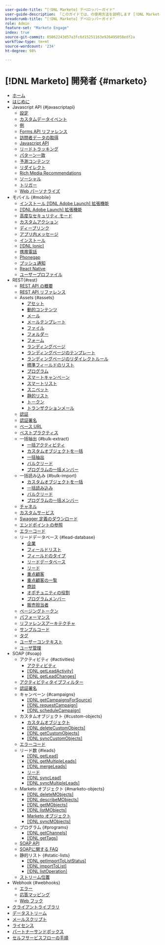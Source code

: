 ```yaml
---
user-guide-title: “[!DNL Marketo] デベロッパーガイド"
user-guide-description: 「このガイドでは、の使用方法を説明します [!DNL Marketo] API について」
breadcrumb-title: “[!DNL Marketo] デベロッパーガイド"
role: Admin
feature-set: "Marketo Engage"
index: true
source-git-commit: 85062243d57a3fc6d15251163e926495858edf2a
workflow-type: tm+mt
source-wordcount: '234'
ht-degree: 98%

---
```



# [!DNL Marketo] 開発者  {#marketo}

- [ホーム](home.md)
- [はじめに](getting-started.md)
- Javascript API {#javascriptapi}
   - [設定](javascript-api/configuration.md)
   - [カスタムデータイベント](javascript-api/custom-data-events.md)
   - [例](javascript-api/examples.md)
   - [Forms API リファレンス](javascript-api/forms-api-reference.md)
   - [訪問者データの取得](javascript-api/get-visitor-data.md)
   - [Javascript API](javascript-api/javascript-api.md)
   - [リードトラッキング](javascript-api/lead-tracking.md)
   - [パターン一致](javascript-api/pattern-match.md)
   - [予測コンテンツ](javascript-api/predictive-content.md)
   - [リダイレクト](javascript-api/redirect.md)
   - [Rich Media Recommendations](javascript-api/rich-media-recommendation.md)
   - [ソーシャル](javascript-api/social.md)
   - [トリガー](javascript-api/triggers.md)
   - [Web パーソナライズ](javascript-api/web-personalization.md)
- モバイル {#mobile}
   - [インストール  [!DNL Adobe Launch]  拡張機能](mobile/adobe-launch-extension-installation.md)
   - [[!DNL Adobe Launch] 拡張機能](mobile/adobe-launch-extension.md)
   - [高度なセキュリティ モード](mobile/advanced-security-access-mode.md)
   - [カスタムアクション](mobile/custom-actions.md)
   - [ディープリンク](mobile/enabling-deep-links-in-your-app.md)
   - [アプリ内メッセージ](mobile/in-app-messages.md)
   - [インストール](mobile/installation.md)
   - [[!DNL Ionic]](mobile/ionic.md)
   - [携帯電話](mobile/mobile.md)
   - [Phonegap](mobile/phonegap.md)
   - [プッシュ通知](mobile/push-notifications.md)
   - [React Native](mobile/react-native.md)
   - [ユーザープロファイル](mobile/user-profiles.md)
- REST{#rest}
   - [REST API の概要](rest-api/rest-api.md)
   - [REST API リファレンス](https://developer.adobe.com/marketo-apis/)
   - Assets {#assets}
      - [アセット](rest-api/assets.md)
      - [動的コンテンツ](rest-api/dynamic-content.md)
      - [メール](rest-api/emails.md)
      - [メールテンプレート](rest-api/email-templates.md)
      - [ファイル](rest-api/files.md)
      - [フォルダー](rest-api/folders.md)
      - [フォーム](rest-api/forms.md)
      - [ランディングページ](rest-api/landing-pages.md)
      - [ランディングページのテンプレート](rest-api/landing-page-templates.md)
      - [ランディングページのリダイレクトルール](rest-api/landing-page-redirect-rules.md)
      - [標準フィールドのリスト](rest-api/list-of-standard-fields.md)
      - [プログラム](rest-api/programs.md)
      - [スマートキャンペーン](rest-api/smart-campaigns.md)
      - [スマートリスト](rest-api/smart-lists.md)
      - [スニペット](rest-api/snippets.md)
      - [静的リスト](rest-api/static-lists.md)
      - [トークン](rest-api/tokens.md)
      - [トランザクションメール](rest-api/transactional-email.md)
   - [認証](rest-api/authentication.md)
   - [認証署名](rest-api/authentication-signature.md)
   - [ベース URL](rest-api/base-url.md)
   - [ベストプラクティス](rest-api/marketo-integration-best-practices.md)
   - 一括抽出 {#bulk-extract}
      - [一括アクティビティ](rest-api/bulk-activity-extract.md)
      - [カスタムオブジェクトを一括](rest-api/bulk-custom-object-extract.md)
      - [一括抽出](rest-api/bulk-extract.md)
      - [バルクリード](rest-api/bulk-lead-extract.md)
      - [プログラムの一括メンバー](rest-api/bulk-program-member-extract.md)
   - 一括読み込み {#bulk-import}
      - [カスタムオブジェクトを一括](rest-api/bulk-custom-object-import.md)
      - [一括読み込み](rest-api/bulk-import.md)
      - [バルクリード](rest-api/bulk-lead-import.md)
      - [プログラムの一括メンバー](rest-api/bulk-program-member-import.md)
   - [チャネル](rest-api/channels.md)
   - [カスタムサービス](rest-api/custom-services.md)
   - [Swagger 定義のダウンロード](rest-api/swagger.md)
   - [エンドポイントの参照](rest-api/endpoint-reference.md)
   - [エラーコード](rest-api/error-codes.md)
   - リードデータベース {#lead-database}
      - [企業](rest-api/companies.md)
      - [フィールドリスト](rest-api/fields.md)
      - [フィールドのタイプ](rest-api/field-types.md)
      - [リードデータベース](rest-api/lead-database.md)
      - [リード](rest-api/leads.md)
      - [重点顧客](rest-api/named-accounts.md)
      - [重点顧客の一覧](rest-api/named-account-lists.md)
      - [商談](rest-api/opportunities.md)
      - [オポチュニティの役割](rest-api/opportunity-roles.md)
      - [プログラムメンバー](rest-api/program-members.md)
      - [販売担当者](rest-api/sales-persons.md)
   - [ページングトークン](rest-api/paging-tokens.md)
   - [パフォーマンス](rest-api/performance.md)
   - [リファレンスアーキテクチャ](rest-api/reference-architectures.md)
   - [サンプルコード](https://github.com/Marketo/REST-Sample-Code)
   - [タグ](rest-api/tags.md)
   - [ユーザーコンテキスト](rest-api/user-context.md)
   - [ユーザ管理](rest-api/user-management.md)
- SOAP {#soap}
   - アクティビティ {#activities}
      - [アクティビティ](soap-api/activities.md)
      - [[!DNL getLeadActivity]](soap-api/getleadactivity.md)
      - [[!DNL getLeadChanges]](soap-api/getleadchanges.md)
   - [アクティビティタイプフィルター](soap-api/activity-type-filters.md)
   - [認証署名](soap-api/authentication-signature.md)
   - キャンペーン {#campaigns}
      - [[!DNL getCampaignsForSource]](soap-api/getcampaignsforsource.md)
      - [[!DNL requestCampaign]](soap-api/requestcampaign.md)
      - [[!DNL scheduleCampaign]](soap-api/schedulecampaign.md)
   - カスタムオブジェクト {#custom-objects}
      - [カスタムオブジェクト](soap-api/custom-objects.md)
      - [[!DNL deleteCustomObjects]](soap-api/deletecustomobjects.md)
      - [[!DNL getCustomObjects]](soap-api/getcustomobjects.md)
      - [[!DNL syncCustomObjects]](soap-api/synccustomobjects.md)
   - [エラーコード](soap-api/error-codes.md)
   - リード数 {#leads}
      - [[!DNL getLead]](soap-api/getlead.md)
      - [[!DNL getMultipleLeads]](soap-api/getmultipleleads.md)
      - [[!DNL mergeLeads]](soap-api/mergeleads.md)
      - [リード](soap-api/leads.md)
      - [[!DNL syncLead]](soap-api/synclead.md)
      - [[!DNL syncMultipleLeads]](soap-api/syncmultipleleads.md)
   - Marketo オブジェクト {#marketo-objects}
      - [[!DNL deleteMObjects]](soap-api/deletemobjects.md)
      - [[!DNL describeMObjects]](soap-api/describemobject.md)
      - [[!DNL getMObjects]](soap-api/getmobjects.md)
      - [[!DNL listMObjects]](soap-api/listmobjects.md)
      - [Marketo オブジェクト](soap-api/marketo-objects.md)
      - [[!DNL syncMObjects]](soap-api/syncmobjects.md)
   - プログラム {#programs}
      - [[!DNL getChannels]](soap-api/getchannels.md)
      - [[!DNL getTags]](soap-api/gettags.md)
   - [SOAP API](soap-api/soap-api.md)
   - [SOAPに関する FAQ](soap-api/soap-faq.md)
   - 静的リスト {#static-lists}
      - [[!DNL getImportToListStatus]](soap-api/getimporttoliststatus.md)
      - [[!DNL importToList]](soap-api/importtolist.md)
      - [[!DNL listOperation]](soap-api/listoperation.md)
   - [ストリーム位置](soap-api/stream-position.md)
- Webhook {#webhooks}
   - [エラー](webhooks/errors.md)
   - [応答マッピング](webhooks/response-mappings.md)
   - [Web フック](webhooks/webhooks.md)
- [クライアントライブラリ](https://github.com/Marketo/Community-Supported-Client-Libraries)
- [データストリーム](data-streams.md)
- [メールスクリプト](email-scripting.md)
- [ライセンス](api-license.md)
- [パートナーサンドボックス](partner-sandbox.md)
- [セルフサービスフローの手順](self-service-flow-steps.md)
